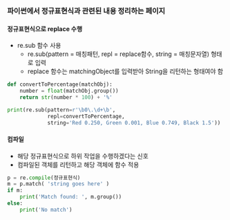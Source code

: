 ### 파이썬에서 정규표현식과 관련된 내용 정리하는 페이지


#### 정규표현식으로 replace 수행
- re.sub 함수 사용
  - re.sub(pattern = 매칭패턴, repl = replace함수, string = 매칭문자열) 형태로 입력
  - replace 함수는 matchingObject를 입력받아 String을 리턴하는 형태여야 함

```python
def convertToPercentage(matchObj):
    number = float(matchObj.group())
    return str(number * 100) + '%'

print(re.sub(pattern=r'\b0\.\d+\b',
             repl=convertToPercentage,
             string='Red 0.250, Green 0.001, Blue 0.749, Black 1.5'))
```

#### 컴파일
- 해당 정규표현식으로 하위 작업을 수행하겠다는 신호
- 컴파일된 객체를 리턴하고 해당 객체에 함수 적용
```python
p = re.compile(정규표현식) 
m = p.match( 'string goes here' ) 
if m: 
    print('Match found: ', m.group()) 
else: 
    print('No match')
```
